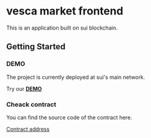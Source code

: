 # vesca market frontend

This is an application built on sui blockchain.

## Getting Started

### DEMO

The project is currently deployed at sui's main network.

Try our [**DEMO**](https://vested-token-market.vercel.app/)

### Cheack contract

You can find the source code of the contract here.

[Contract address](https://github.com/web3CL/VeSCAMarket/)
